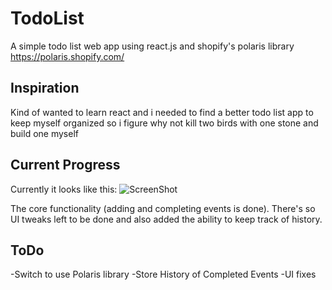 # TodoList
A simple todo list web app using react.js and shopify's polaris library https://polaris.shopify.com/


## Inspiration

Kind of wanted to learn react and i needed to find a better todo list app to keep myself organized so i figure why not kill two birds with one stone and build one myself

## Current Progress

Currently it looks like this:
![ScreenShot](https://github.com/ShallyBanh/TodoList/tree/master/todolist-app/public/currentlook.png)

The core functionality (adding and completing events is done). There's so UI tweaks left to be done and also added the ability to keep track of history.

## ToDo
-Switch to use Polaris library
-Store History of Completed Events
-UI fixes
